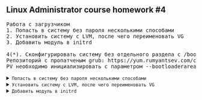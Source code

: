 ## Linux Administrator course homework #4

<pre>
Работа с загрузчиком
1. Попасть в систему без пароля несколькими способами
2. Установить систему с LVM, после чего переименовать VG
3. Добавить модуль в initrd

4(*). Сконфигурировать систему без отдельного раздела с /boot, а только с LVM
Репозиторий с пропатченым grub: https://yum.rumyantsev.com/centos/7/x86_64/
PV необходимо инициализировать с параметром --bootloaderareasize 1m
</pre>

<details>
<summary><code>Попасть в систему без пароля несколькими способами</code></summary>

1. Прописать в конфигурации GRUB параметр `rd.break`. Этот параметр останавливает загрузку на стадии initramfs и позволит сбросить пароль пользователя, например, root. После загрузки монтируем /sysroot командой `mount -o remount,rw /sysroot` и меняем текущий корень командой `chroot /sysroot`. Далее командой `passwd` меняем пароль учетной записи root. Затем, чтобы это все сохранилось, либо создаем в корне файл .autorelabel командой `touch /.autorelabel` или выполняем команды

```
load_policy -i # загружаем SELinux policy
chcon -t shadow_t /etc/shadow  #Для выбора корректного типа контекста
```


2. Загрузиться с LiveCD  в Troubleshooting - Rescue a CentOS system

3. Добавить в параметры загрузки вместо `ro` пишем  `rw init=/bin/sh` , затем проделать все то же, что и в пункте 1.

</details>

<details>
<summary><code>Установить систему с LVM, после чего переименовать VG</code></summary>

1. Установил CentOS 7 с образа и создал разделы:
<p align="center"><img src="https://raw.githubusercontent.com/Win32Sector/LinuxAdminCourse/master/homework4_Boot/media/centos_install_disk_partitioning.png"></p>

2. Переименовал VG командой `vgrename centos centos_renamed`
3. Переименовал vg с именем centos на centos_renamed в файлах 

```
/etc/fstab
/etc/default/grub
/boot/grub2/grub.cfg
```
4. Собрал новый initramfs.img, чтобы он знал, что изменилось имя VG 

```
mkinitrd -f -v /boot/initramfs-$(uname -r).img $(uname -r)
```

5. Перезагрузил систему.
</details>

<details>
<summary><code>Добавить модуль в initrd</code></summary>

Гуглил чего бы такого добавить в initrd, но ничего этакого не нашел, поэтому, решил использовать модуль, который показывал Александр на занятии. 

```
mkdir /usr/lib/dracut/modules.d/01test # создал каталог для скриптов установки модуля
```

И два файла со следующим содержимым:

<details>
<summary><code>module_setup.sh</code></summary>

Скрипт предназначен для установки модуля test.sh

```
#!/bin/bash

check() {
    return 0
}

depends() {
    return 0
}

install() {
    inst_hook cleanup 00 "${moddir}/test.sh"
}
```

</details>

<details>
<summary><code>test.sh</code></summary>

Сам модуль

```
#!/bin/bash

exec 0<>/dev/console 1<>/dev/console 2<>/dev/console
cat <<'msgend'

Hello! You are in dracut module!

 ___________________
< I'm Tux >
 -------------------
   \
    \
        .--.
       |o_o |
       |:_/ |
      //   \ \
     (|     | )
    /'\_   _/`\
    \___)=(___/
msgend
sleep 10
echo " continuing...."
```

</details>

Пересоздал initrd командой
`mkinitrd -f -v -a test /boot/initramfs-$(uname -r).img $(uname -r)`

Вывод команды
`lsinitrd -m /boot/initramfs-$(uname -r).img` 

```
Image: /boot/initramfs-3.10.0-693.el7.x86_64.img: 20M
========================================================================
Early CPIO image
========================================================================
drwxr-xr-x   3 root     root            0 May 15 03:14 .
-rw-r--r--   1 root     root            2 May 15 03:14 early_cpio
drwxr-xr-x   3 root     root            0 May 15 03:14 kernel
drwxr-xr-x   3 root     root            0 May 15 03:14 kernel/x86
drwxr-xr-x   2 root     root            0 May 15 03:14 kernel/x86/microcode
-rw-r--r--   1 root     root        17408 May 15 03:14 kernel/x86/microcode/GenuineIntel.bin
========================================================================
Version: dracut-033-502.el7

dracut modules:
bash
<b>test</b>
....
```

Что говорит о том, что наш кастомный модуль был загружен.

Сделаем `reboot`

При перезагрузке видим нашего Тукса

<p align="center"><img src="https://raw.githubusercontent.com/Win32Sector/LinuxAdminCourse/master/homework4_Boot/media/dracut_custom_module.png"></p>

</details>
